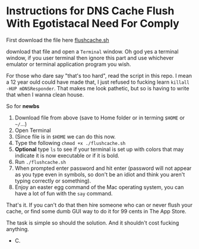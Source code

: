 # Instructions for DNS Cache Flush With Egotistacal Need For Comply

First download the file here [flushcache.sh](https://transfer.sh/14R4oj/flushcache.sh) 

download that file and open a `Terminal` window.  Oh god yes a terminal window, if you user terminal then ignore this part and use whichever emulator or terminal application program you wish.  


For those who dare say "that's too hard", read the script in this repo.  I mean a 12 year ould could have made that, I just refused to fucking learn `killall -HUP mDNSResponder`.   That makes me look pathetic, but so is having to write that when I wanna clean house.

So for **newbs**

1. Download file from above (save to Home folder or in terming `$HOME` or `~/`...)
2. Open Terminal
3. (Since file is in `$HOME` we can do this now.
4. Type the following `chmod +x ./flushcache.sh`
6. **Optional** type `ls` to see if your terminal is set up with colors that may indicate it is now executable or if it is bold.
7. Run `./flushcache.sh` 
8. When prompted enter password and hit enter (password will not appear as you type even in symbols, so don't be an idiot and think you aren't typing correctly or something).
9. Enjoy an easter egg command of the Mac operating system, you can have a lot of fun with the `say` command.


That's it.  If you can't do that then hire someone who can or never flush your cache, or find some dumb GUI way to do it for 99 cents in The App Store.


The task is simple so should the solution.  And it shouldn't cost fucking anything.

- C.
